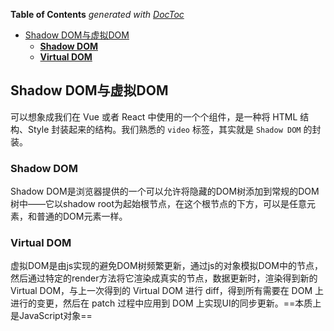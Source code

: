 <!-- START doctoc generated TOC please keep comment here to allow auto update -->
<!-- DON'T EDIT THIS SECTION, INSTEAD RE-RUN doctoc TO UPDATE -->
**Table of Contents**  *generated with [DocToc](https://github.com/thlorenz/doctoc)*

- [Shadow DOM与虚拟DOM](#shadow-dom%E4%B8%8E%E8%99%9A%E6%8B%9Fdom)
  - [**Shadow DOM**](#shadow-dom)
  - [**Virtual DOM**](#virtual-dom)

<!-- END doctoc generated TOC please keep comment here to allow auto update -->

## Shadow DOM与虚拟DOM

可以想象成我们在 Vue 或者 React 中使用的一个个组件，是一种将 HTML 结构、Style 封装起来的结构。我们熟悉的 `video` 标签，其实就是 `Shadow DOM` 的封装。

### **Shadow DOM**

Shadow DOM是浏览器提供的一个可以允许将隐藏的DOM树添加到常规的DOM树中——它以shadow root为起始根节点，在这个根节点的下方，可以是任意元素，和普通的DOM元素一样。

### **Virtual DOM**

虚拟DOM是由js实现的避免DOM树频繁更新，通过js的对象模拟DOM中的节点，然后通过特定的render方法将它渲染成真实的节点，数据更新时，渲染得到新的 Virtual DOM，与上一次得到的 Virtual DOM 进行 diff，得到所有需要在 DOM 上进行的变更，然后在 patch 过程中应用到 DOM 上实现UI的同步更新。==本质上是JavaScript对象==